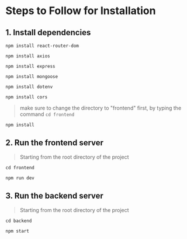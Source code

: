 # Steps to Follow for Installation

## 1. Install dependencies
```
npm install react-router-dom
```
```
npm install axios
```
```
npm install express
```
```
npm install mongoose
```
```
npm install dotenv
```
```
npm install cors
```
> make sure to change the directory to "frontend" first, by typing the command ```cd frontend```
```
npm install
```

## 2. Run the frontend server
> Starting from the root directory of the project
```
cd frontend
```
```
npm run dev
```

## 3. Run the backend server
> Starting from the root directory of the project
```
cd backend
```
```
npm start
```
